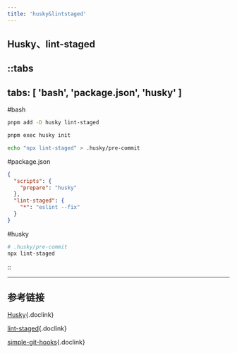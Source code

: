 ```yaml
---
title: 'husky&lintstaged'
---
```


## Husky、lint-staged

::tabs
---
tabs: [ 'bash', 'package.json', 'husky' ]
---

#bash
```bash
pnpm add -D husky lint-staged

pnpm exec husky init

echo "npx lint-staged" > .husky/pre-commit
```

#package.json
```json
{
  "scripts": {
    "prepare": "husky"
  },
  "lint-staged": {
    "*": "eslint --fix"
  }
}
```

#husky
```bash
# .husky/pre-commit
npx lint-staged
```

::

<hr />

## 参考链接

[Husky](https://github.com/typicode/husky){.doclink}

[lint-staged](https://github.com/lint-staged/lint-staged){.doclink}

[simple-git-hooks](https://github.com/toplenboren/simple-git-hooks){.doclink}
